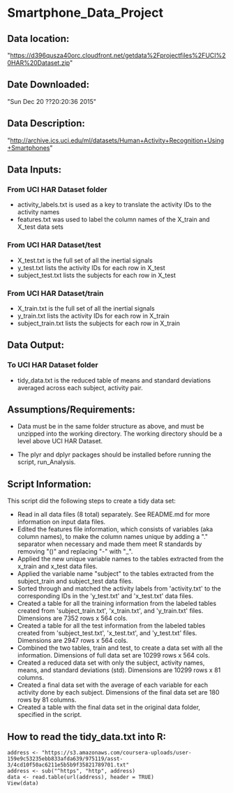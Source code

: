 # Smartphone_Data_Project

## Data location:  
"https://d396qusza40orc.cloudfront.net/getdata%2Fprojectfiles%2FUCI%20HAR%20Dataset.zip"
## Date Downloaded:  
"Sun Dec 20 ??20:20:36 2015"
## Data Description:  
"http://archive.ics.uci.edu/ml/datasets/Human+Activity+Recognition+Using+Smartphones"

## Data Inputs:	

### From UCI HAR Dataset folder
- activity_labels.txt is used as a key to translate the
activity IDs to the activity names
- features.txt was used to label the column names of the
X_train and X_test data sets

### From UCI HAR Dataset/test
- X_test.txt is the full set of all the inertial signals
- y_test.txt lists the activity IDs for each row in X_test
- subject_test.txt lists the subjects for each row in X_test
		
### From UCI HAR Dataset/train
- X_train.txt is the full set of all the inertial signals
- y_train.txt lists the activity IDs for each row in X_train
- subject_train.txt lists the subjects for each row in X_train

## Data Output:  

### To UCI HAR Dataset folder
- tidy_data.txt is the reduced table of means and standard 
deviations averaged across each subject, activity pair.
							

## Assumptions/Requirements:

- Data must be in the same folder structure as above, and must be unzipped into the working directory.  The working directory should be a level above UCI HAR Dataset.

- The plyr and dplyr packages should be installed before running the script, run_Analysis.

## Script Information:
This script did the following steps to create a tidy data set:
- Read in all data files (8 total) separately. See README.md for more information on input data files.
- Edited the features file information, which consists of variables (aka column names), to make the column names unique by adding a "." separator when necessary and made them meet R standards by removing "()" and replacing "-" with "_".
- Applied the new unique variable names to the tables extracted from the x_train and x_test data files.
- Applied the variable name "subject" to the tables extracted from the subject_train and subject_test data files.
- Sorted through and matched the activity labels from 'activity.txt' to the corresponding IDs in the 'y_test.txt' and 'x_test.txt' data files.
- Created a table for all the training information from the labeled tables created from 'subject_train.txt', 'x_train.txt', and 'y_train.txt' files. Dimensions are 7352 rows x 564 cols.
- Created a table for all the test information from the labeled tables created from 'subject_test.txt', 'x_test.txt', and 'y_test.txt' files. Dimensions are 2947 rows x 564 cols.
- Combined the two tables, train and test, to create a data set with all the information. Dimensions of full data set are 10299 rows x 564 cols.
- Created a reduced data set with only the subject, activity names, means, and standard deviations (std). Dimensions are 10299 rows x 81 columns.
- Created a final data set with the average of each variable for each activity done by each subject.  Dimensions of the final data set are 180 rows by 81 columns.
- Created a table with the final data set in the original data folder, specified in the script.

## How to read the tidy_data.txt into R:

	address <- "https://s3.amazonaws.com/coursera-uploads/user-159e9c53235ebb833afda639/975119/asst-3/4cd10f50ac6211e5b5b9f35821789701.txt"
	address <- sub("^https", "http", address)
	data <- read.table(url(address), header = TRUE)
	View(data)





